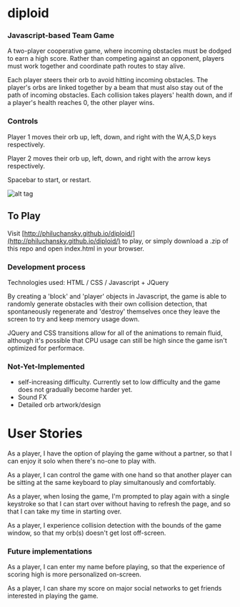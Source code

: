 # diploid

### Javascript-based Team Game

A two-player cooperative game, where incoming obstacles must be dodged to earn a high score. Rather than competing against an opponent, players must work together and coordinate path routes to stay alive.

Each player steers their orb to avoid hitting incoming obstacles. The player's orbs are linked together by a beam that must also stay out of the path of incoming obstacles. Each collision takes players' health down, and if a player's health reaches 0, the other player wins.

### Controls

Player 1 moves their orb up, left, down, and right with the W,A,S,D keys respectively.

Player 2 moves their orb up, left, down, and right with the arrow keys respectively.

Spacebar to start, or restart.

![alt tag](https://github.com/philuchansky/diploid/blob/master/mockup/diploidMockup01.png)

## To Play
Visit [http://philuchansky.github.io/diploid/](http://philuchansky.github.io/diploid/) to play, or simply download a .zip of this repo and open index.html in your browser.

### Development process
Technologies used: HTML / CSS / Javascript + JQuery

By creating a 'block' and 'player' objects in Javascript, the game is able to randomly generate obstacles with their own collision detection, that spontaneously regenerate and 'destroy' themselves once they leave the screen to try and keep memory usage down.

JQuery and CSS transitions allow for all of the animations to remain fluid, although it's possible that CPU usage can still be high since the game isn't optimized for performace.

### Not-Yet-Implemented
- self-increasing difficulty. Currently set to low difficulty and the game does not gradually become harder yet.
- Sound FX
- Detailed orb artwork/design
 

# User Stories

As a player, I have the option of playing the game without a partner, so that I can enjoy it solo when there's no-one to play with.

As a player, I can control the game with one hand so that another player can be sitting at the same keyboard to play simultanously and comfortably.

As a player, when losing the game, I'm prompted to play again with a single keystroke so that I can start over without having to refresh the page, and so that I can take my time in starting over.

As a player, I experience collision detection with the bounds of the game window, so that my orb(s) doesn't get lost off-screen.

### Future implementations

As a player, I can enter my name before playing, so that the experience of scoring high is more personalized on-screen.

As a player, I can share my score on major social networks to get friends interested in playing the game.
